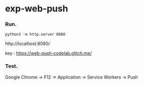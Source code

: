# exp-web-push

### Run.

```
python3 -m http.server 8080
```
http://localhost:8080/

key : https://web-push-codelab.glitch.me/

### Test.
Google Chrome -> F12 -> Application -> Service Workers -> Push

